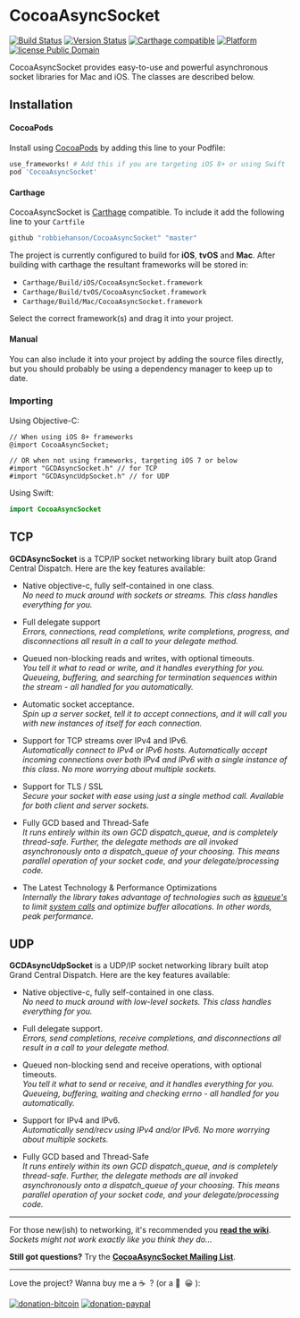# CocoaAsyncSocket
[![Build Status](https://travis-ci.org/robbiehanson/CocoaAsyncSocket.svg?branch=master)](https://travis-ci.org/robbiehanson/CocoaAsyncSocket) [![Version Status](https://img.shields.io/cocoapods/v/CocoaAsyncSocket.svg?style=flat)](http://cocoadocs.org/docsets/CocoaAsyncSocket) [![Carthage compatible](https://img.shields.io/badge/Carthage-compatible-4BC51D.svg?style=flat)](https://github.com/Carthage/Carthage) [![Platform](http://img.shields.io/cocoapods/p/CocoaAsyncSocket.svg?style=flat)](http://cocoapods.org/?q=CocoaAsyncSocket) [![license Public Domain](https://img.shields.io/badge/license-Public%20Domain-orange.svg?style=flat)](https://en.wikipedia.org/wiki/Public_domain)


CocoaAsyncSocket provides easy-to-use and powerful asynchronous socket libraries for Mac and iOS. The classes are described below.

## Installation

#### CocoaPods

Install using [CocoaPods](http://cocoapods.org) by adding this line to your Podfile:

````ruby
use_frameworks! # Add this if you are targeting iOS 8+ or using Swift
pod 'CocoaAsyncSocket'
````

#### Carthage

CocoaAsyncSocket is [Carthage](https://github.com/Carthage/Carthage) compatible. To include it add the following line to your `Cartfile`

```bash
github "robbiehanson/CocoaAsyncSocket" "master"
```

The project is currently configured to build for **iOS**, **tvOS** and **Mac**.  After building with carthage the resultant frameworks will be stored in:

* `Carthage/Build/iOS/CocoaAsyncSocket.framework`
* `Carthage/Build/tvOS/CocoaAsyncSocket.framework`
* `Carthage/Build/Mac/CocoaAsyncSocket.framework`

Select the correct framework(s) and drag it into your project.

#### Manual

You can also include it into your project by adding the source files directly, but you should probably be using a dependency manager to keep up to date.

### Importing

Using Objective-C:

```obj-c
// When using iOS 8+ frameworks
@import CocoaAsyncSocket;

// OR when not using frameworks, targeting iOS 7 or below
#import "GCDAsyncSocket.h" // for TCP
#import "GCDAsyncUdpSocket.h" // for UDP
```

Using Swift:

```swift
import CocoaAsyncSocket
```

## TCP

**GCDAsyncSocket** is a TCP/IP socket networking library built atop Grand Central Dispatch. Here are the key features available:

- Native objective-c, fully self-contained in one class.<br/>
  _No need to muck around with sockets or streams. This class handles everything for you._

- Full delegate support<br/>
  _Errors, connections, read completions, write completions, progress, and disconnections all result in a call to your delegate method._

- Queued non-blocking reads and writes, with optional timeouts.<br/>
  _You tell it what to read or write, and it handles everything for you. Queueing, buffering, and searching for termination sequences within the stream - all handled for you automatically._

- Automatic socket acceptance.<br/>
  _Spin up a server socket, tell it to accept connections, and it will call you with new instances of itself for each connection._

- Support for TCP streams over IPv4 and IPv6.<br/>
  _Automatically connect to IPv4 or IPv6 hosts. Automatically accept incoming connections over both IPv4 and IPv6 with a single instance of this class. No more worrying about multiple sockets._

- Support for TLS / SSL<br/>
  _Secure your socket with ease using just a single method call. Available for both client and server sockets._

- Fully GCD based and Thread-Safe<br/>
  _It runs entirely within its own GCD dispatch_queue, and is completely thread-safe. Further, the delegate methods are all invoked asynchronously onto a dispatch_queue of your choosing. This means parallel operation of your socket code, and your delegate/processing code._

- The Latest Technology & Performance Optimizations<br/>
  _Internally the library takes advantage of technologies such as [kqueue's](http://en.wikipedia.org/wiki/Kqueue) to limit [system calls](http://en.wikipedia.org/wiki/System_call) and optimize buffer allocations. In other words, peak performance._

## UDP

**GCDAsyncUdpSocket** is a UDP/IP socket networking library built atop Grand Central Dispatch. Here are the key features available:

- Native objective-c, fully self-contained in one class.<br/>
  _No need to muck around with low-level sockets. This class handles everything for you._

- Full delegate support.<br/>
  _Errors, send completions, receive completions, and disconnections all result in a call to your delegate method._

- Queued non-blocking send and receive operations, with optional timeouts.<br/>
  _You tell it what to send or receive, and it handles everything for you. Queueing, buffering, waiting and checking errno - all handled for you automatically._

- Support for IPv4 and IPv6.<br/>
  _Automatically send/recv using IPv4 and/or IPv6. No more worrying about multiple sockets._

- Fully GCD based and Thread-Safe<br/>
  _It runs entirely within its own GCD dispatch_queue, and is completely thread-safe. Further, the delegate methods are all invoked asynchronously onto a dispatch_queue of your choosing. This means parallel operation of your socket code, and your delegate/processing code._

***

For those new(ish) to networking, it's recommended you **[read the wiki](https://github.com/robbiehanson/CocoaAsyncSocket/wiki)**.<br/>_Sockets might not work exactly like you think they do..._

**Still got questions?** Try the **[CocoaAsyncSocket Mailing List](http://groups.google.com/group/cocoaasyncsocket)**.
***

Love the project? Wanna buy me a ☕️&nbsp;&nbsp;? (or a 🍺&nbsp;&nbsp;😀&nbsp;):

[![donation-bitcoin](https://bitpay.com/img/donate-sm.png)](https://onename.com/robbiehanson)
[![donation-paypal](https://www.paypal.com/en_US/i/btn/btn_donate_SM.gif)](https://www.paypal.com/cgi-bin/webscr?cmd=_s-xclick&hosted_button_id=2M8C699FQ8AW2)
